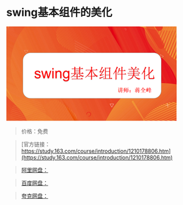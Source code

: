 # swing基本组件的美化

![img](../../../assets/study163/free/8c66e94f3d574f51a19f0a35ef9a90b2.png)

> 价格：免费

> [官方链接：https://study.163.com/course/introduction/1210178806.htm](https://study.163.com/course/introduction/1210178806.htm)

> [阿里网盘：]()

> [百度网盘：]()

> [夸克网盘：]()
